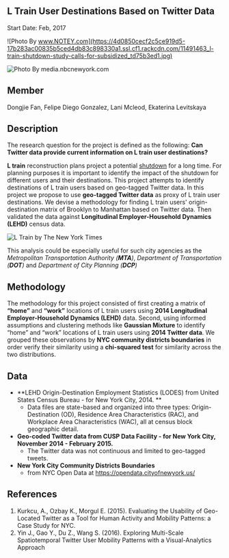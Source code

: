 ## L Train User Destinations Based on Twitter Data
Start Date: Feb, 2017 

![Photo By www.NOTEY.com](https://4d0850cecf2c5ce919d5-17b283ac00835b5ced4db83c898330a1.ssl.cf1.rackcdn.com/11491463_l-train-shutdown-study-calls-for-subsidized_td75b3ed1.jpg)

![Photo By media.nbcnewyork.com](http://media.nbcnewyork.com/images/620*349/WNBC_000000011416379_1200x675_680457283902.jpg)
## Member

Dongjie Fan, Felipe Diego Gonzalez, Lani Mcleod, Ekaterina Levitskaya

## Description

The research question for the project is defined as the following: **Can Twitter data provide current information on L train user destinations?**

**L train** reconstruction plans project a potential [shutdown](https://www.nytimes.com/2016/07/26/nyregion/l-train-will-shut-down-between-manhattan-and-brooklyn-in-2019-for-18-months.html?_r=0) for a long time. For planning purposes it is important to identify the impact of the shutdown for different users and their destinations. This project attempts to identify destinations of L train users based on geo-tagged Twitter data. In this project we propose to use **geo-tagged Twitter data** as proxy of L train user destinations. We devise a methodology for finding L train users' origin-destination matrix of Brooklyn to Manhattan based on Twitter data. Then validated the data against **Longitudinal Employer-Household Dynamics (LEHD)** census data.

![L Train by The New York Times](https://static01.nyt.com/newsgraphics/2016/07/24/ltrainmap/28e52a8b7e4ff7caf76aa4e27380ebc28cf1bea6/0725-web-LTRAINmap-720.png)

This analysis could be especially useful for such city agencies as the *Metropolitan Transportation Authority (**MTA**)*, *Department of Transportation (**DOT**)* and *Department of City Planning (**DCP**)*

## Methodology

The methodology for this project consisted of first creating a matrix of **“home”** and **“work”** locations of L train users using **2014 Longitudinal Employer-Household Dynamics (LEHD)** data. Second, using informed assumptions and clustering methods like **Gaussian Mixture** to identify “home” and “work” locations of L train users using **2014 Twitter data**. We grouped these observations by **NYC community districts boundaries** in order verify their similarity using a **chi-squared test** for similarity across the two distributions.

## Data

* **LEHD Origin-Destination Employment Statistics (LODES) from United States Census Bureau - for New York City, 2014. **
  * Data files are state-based and organized into three types: Origin-Destination (OD), Residence Area Characteristics (RAC), and Workplace Area Characteristics (WAC), all at census block geographic detail.
* **Geo-coded Twitter data from CUSP Data Facility - for New York City, November 2014 - February 2015.**
  * The Twitter data was not continuous and limited to geo-tagged tweets.
* **New York City Community Districts Boundaries** 
  * from NYC Open Data at https://opendata.cityofnewyork.us/

## References

1. Kurkcu, A., Ozbay K., Morgul E. (2015). Evaluating the Usability of Geo-Located Twitter as a Tool for Human Activity and Mobility Patterns: a Case Study for NYC.
2. Yin J., Gao Y., Du Z., Wang S. (2016). Exploring Multi-Scale Spatiotemporal Twitter
   User Mobility Patterns with a Visual-Analytics Approach